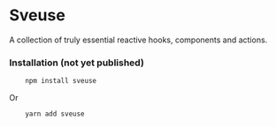 # Sveuse

A collection of truly essential reactive hooks, components and actions.

### Installation (not yet published)
```bash
    npm install sveuse
```
Or
```bash
    yarn add sveuse
```
